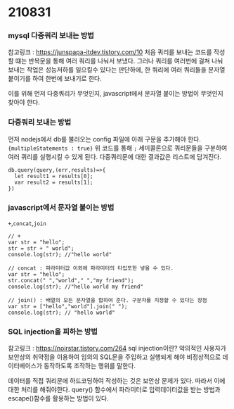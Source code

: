 # 210831
### mysql 다중쿼리 보내는 방법
참고링크 : https://junspapa-itdev.tistory.com/10
처음 쿼리를 보내는 코드를 작성할 떄는 반복문을 통해 여러 쿼리를 나눠서 보냈다.
그러나 쿼리를 여러번에 걸쳐 나눠 보내는 작업은 성능저하를 일으킬수 있다는 판단하에,
한 쿼리에 여러 쿼리들을 문자열 붙이기를 하여 한번에 보내기로 한다.

이를 위해 먼저 다중쿼리가 무엇인지, javascript에서 문자열 붙이는 방법이 무엇인지 찾아야 한다.

### 다중쿼리 보내는 방법
먼저 nodejs에서 db를 불러오는 config 파일에 아래 구문을 추가해야 한다.
`{multipleStatements : true}`
위 코드를 통해 `;` 세미콜론으로 쿼리문들을 구분하여 여러 쿼리를 실행시킬 수 있게 된다.
다중쿼리문에 대한 결과값은 리스트에 담겨진다.
```
db.query(query,(err,results)=>{
  let result1 = results[0];
  var result2 = results[1];
})
```

### javascript에서 문자열 붙이는 방법
`+`,`concat`,`join`
```
// + 
var str = "hello";
str = str + " world";
console.log(str); //"hello world"
```
```
// concat : 파라미터값 이외에 파라미터의 타입또한 넣을 수 있다.
var str = "hello";
str.concat(" ","world"," ","my friend");
console.log(str); //"hello world my friend"
```
```
// join() : 배열의 모든 문자열을 합하여 준다. 구분자를 지정할 수 있다는 장점
var str = ["hello","world"].join(" ");
console.log(str); // "hello world"
```

### SQL injection을 피하는 방법
참고링크 : https://noirstar.tistory.com/264
sql injection이란? 악의적인 사용자가 보안상의 취약점을 이용하여 임의의 SQL문을 주입하고
실행되게 해야 비정상적으로 데이터베이스가 동작하도록 조작하는 행위를 말한다.

데이터를 직접 쿼리문에 하드코딩하여 작성하는 것은 보안상 문제가 있다. 따라서 이에 대한 처리를 해줘야한다.
query() 함수에서 파라미터로 입력데이터값을 받는 방법과 escape()함수를 활용하는 방법이 있다.


